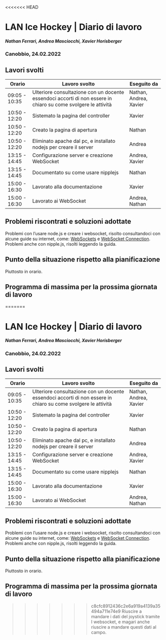 <<<<<<< HEAD
# LAN Ice Hockey | Diario di lavoro
##### Nathan Ferrari, Andrea Masciocchi, Xavier Horisberger
### Canobbio, 24.02.2022

## Lavori svolti
| Orario | Lavoro svolto | Eseguito da |
|-|-|-|
| 09:05 - 10:35 | Ulteriore consultazione con un docente essendoci accorti di non essere in chiaro su come svolgere le attività | Nathan, Andrea, Xavier |
| 10:50 - 12:20 | Sistemato la pagina del controller | Xavier |
| 10:50 - 12:20 | Creato la pagina di apertura | Nathan |
| 10:50 - 12:20 | Eliminato apache dal pc, e installato nodejs per creare il server | Andrea |
| 13:15 - 14:45 | Configurazione server e creazione WebSocket | Andrea, Xavier|
| 13:15 - 14:45 | Documentato su come usare nipplejs | Nathan |
| 15:00 - 16:30 | Lavorato alla documentazione | Xavier |
| 15:00 - 16:30 | Lavorato ai WebSocket | Andrea, Nathan |

## Problemi riscontrati e soluzioni adottate
Problemi con l’usare node.js e creare i websocket, risolto consultandoci con alcune guide su internet, come: [WebSockets](https://developer.mozilla.org/en-US/docs/Web/API/WebSockets_API/Writing_WebSocket_client_applications) e [WebSocket Connection](https://javascript.info/websocket#:~:text=To%20open%20a%20websocket%20connection,It's%20like%20HTTPS%20for%20websockets). 
Problemi anche con nipple.js, risolti leggendo la guida.

## Punto della situazione rispetto alla pianificazione
Piuttosto in orario.

## Programma di massima per la prossima giornata di lavoro
=======
# LAN Ice Hockey | Diario di lavoro
##### Nathan Ferrari, Andrea Masciocchi, Xavier Horisberger
### Canobbio, 24.02.2022

## Lavori svolti
| Orario | Lavoro svolto | Eseguito da |
|-|-|-|
| 09:05 - 10:35 | Ulteriore consultazione con un docente essendoci accorti di non essere in chiaro su come svolgere le attività | Nathan, Andrea, Xavier |
| 10:50 - 12:20 | Sistemato la pagina del controller | Xavier |
| 10:50 - 12:20 | Creato la pagina di apertura | Nathan |
| 10:50 - 12:20 | Eliminato apache dal pc, e installato nodejs per creare il server | Andrea |
| 13:15 - 14:45 | Configurazione server e creazione WebSocket | Andrea, Xavier|
| 13:15 - 14:45 | Documentato su come usare nipplejs | Nathan |
| 15:00 - 16:30 | Lavorato alla documentazione | Xavier |
| 15:00 - 16:30 | Lavorato ai WebSocket | Andrea, Nathan |

## Problemi riscontrati e soluzioni adottate
Problemi con l’usare node.js e creare i websocket, risolto consultandoci con alcune guide su internet, come: [WebSockets](https://developer.mozilla.org/en-US/docs/Web/API/WebSockets_API/Writing_WebSocket_client_applications) e [WebSocket Connection](https://javascript.info/websocket#:~:text=To%20open%20a%20websocket%20connection,It's%20like%20HTTPS%20for%20websockets). 
Problemi anche con nipple.js, risolti leggendo la guida.

## Punto della situazione rispetto alla pianificazione
Piuttosto in orario.

## Programma di massima per la prossima giornata di lavoro
>>>>>>> c8cfc8912436c2e6a919a4139a35494a711e74e9
Riuscire a mandare i dati del joystick tramite I websocket, e magari anche riuscire a mandare questi dati al campo.